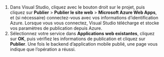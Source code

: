 
1. Dans Visual Studio, cliquez avec le bouton droit sur le projet, puis cliquez sur **Publier** > **Publier le site web** > **Microsoft Azure Web Apps**, et (si nécessaire) connectez-vous avec vos informations d’identification Azure. Lorsque vous vous connectez, Visual Studio télécharge et stocke vos paramètres de publication depuis Azure.
2. Sélectionnez votre service dans **Applications web existantes**, cliquez sur **OK**, puis vérifiez les informations de publication et cliquez sur **Publier**. Une fois le backend d’application mobile publié, une page vous indique que l’opération a réussi.

<!---HONumber=Oct15_HO3-->